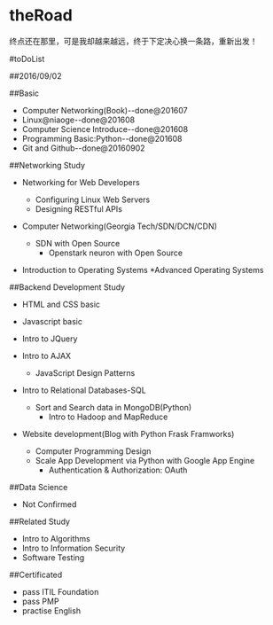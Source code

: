 # theRoad
终点还在那里，可是我却越来越远，终于下定决心换一条路，重新出发！

#toDoList

##2016/09/02

##Basic
* Computer Networking(Book)--done@201607
* Linux@niaoge--done@201608
* Computer Science Introduce--done@201608
* Programming Basic:Python--done@201608
* Git and Github--done@20160902

##Networking Study
* Networking for Web Developers
	* Configuring Linux Web Servers
	* Designing RESTful APIs

* Computer Networking(Georgia Tech/SDN/DCN/CDN)
	* SDN with Open Source
		* Openstark neuron with Open Source
		
* Introduction to Operating Systems
	*Advanced Operating Systems

##Backend Development Study
* HTML and CSS basic
* Javascript basic
* Intro to JQuery
* Intro to AJAX
	* JavaScript Design Patterns
		
* Intro to Relational Databases-SQL
	* Sort and Search data in MongoDB(Python)
		* Intro to Hadoop and MapReduce

* Website development(Blog with Python Frask Framworks)
	* Computer Programming Design
	* Scale App Development via Python with Google App Engine
		* Authentication & Authorization: OAuth

##Data Science
* Not Confirmed

##Related Study
* Intro to Algorithms
* Intro to Information Security
* Software Testing

##Certificated
* pass ITIL Foundation
* pass PMP
* practise English
